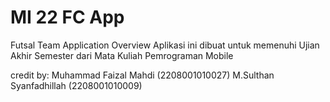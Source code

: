 # MI 22 FC App

Futsal Team Application
Overview
Aplikasi ini dibuat untuk memenuhi Ujian Akhir Semester dari Mata Kuliah Pemrograman Mobile 

credit by:
Muhammad Faizal Mahdi (2208001010027)
M.Sulthan Syanfadhillah (2208001010009)


